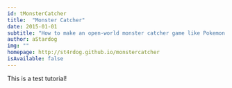 ```yaml
---
id: tMonsterCatcher
title:  "Monster Catcher"
date: 2015-01-01
subtitle: "How to make an open-world monster catcher game like Pokemon!"
author: aStardog
img: ""
homepage: http://st4rdog.github.io/monstercatcher
isAvailable: false
---
```


This is a test tutorial!